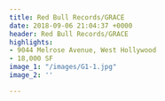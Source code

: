 ```yaml
---
title: Red Bull Records/GRACE
date: 2018-09-06 21:04:37 +0000
header: Red Bull Records/GRACE
highlights:
- 9044 Melrose Avenue, West Hollywood
- 18,000 SF
image_1: "/images/G1-1.jpg"
image_2: ''

---
```

